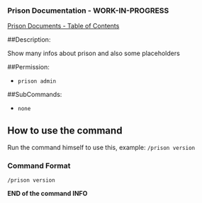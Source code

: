 ### Prison Documentation - **WORK-IN-PROGRESS**
[Prison Documents - Table of Contents](docs/prison_docs_000_toc.md)

##Description:

Show many infos about prison and also some placeholders

##Permission:

- `prison admin`

##SubCommands:

- `none`

## How to use the command

Run the command himself to use this, example: `/prison version`

### Command Format

`/prison version`

**END of the command INFO**